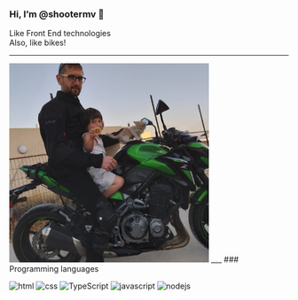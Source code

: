 ### Hi, I’m @shootermv 👋
Like Front End technologies  
Also, like bikes!
___
<img src="./mee.jpeg" width ='360' alt="me">   
___
### Programming languages
<p float="left" margin-left="2px">
<img src="https://cdn-icons-png.flaticon.com/512/1051/1051277.png" width = '60' alt="html">
<img src="https://cdn-icons-png.flaticon.com/512/732/732190.png" width = '60' alt="css">
<img src="https://cdn-icons-png.flaticon.com/512/5968/5968381.png" width = '60' alt="TypeScript">
<img src="https://cdn-icons-png.flaticon.com/512/5968/5968292.png" width = '60' alt="javascript">
<img src="https://cdn-icons-png.flaticon.com/512/919/919825.png" width = '60' alt="nodejs">
</p>
